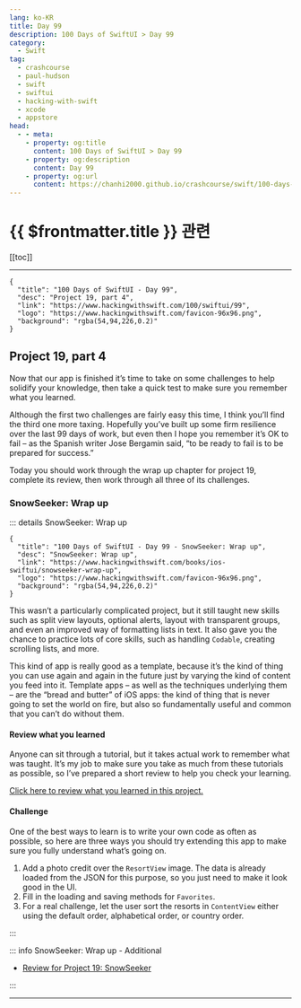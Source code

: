 ```yaml
---
lang: ko-KR
title: Day 99
description: 100 Days of SwiftUI > Day 99
category:
  - Swift
tag: 
  - crashcourse
  - paul-hudson
  - swift
  - swiftui
  - hacking-with-swift
  - xcode
  - appstore
head:
  - - meta:
    - property: og:title
      content: 100 Days of SwiftUI > Day 99
    - property: og:description
      content: Day 99
    - property: og:url
      content: https://chanhi2000.github.io/crashcourse/swift/100-days-of-swiftui/99.html
---
```


# {{ $frontmatter.title }} 관련

[[toc]]

---

```component VPCard
{
  "title": "100 Days of SwiftUI - Day 99",
  "desc": "Project 19, part 4",
  "link": "https://www.hackingwithswift.com/100/swiftui/99",
  "logo": "https://www.hackingwithswift.com/favicon-96x96.png",
  "background": "rgba(54,94,226,0.2)"
}
```

## Project 19, part 4

Now that our app is finished it’s time to take on some challenges to help solidify your knowledge, then take a quick test to make sure you remember what you learned.

Although the first two challenges are fairly easy this time, I think you’ll find the third one more taxing. Hopefully you’ve built up some firm resilience over the last 99 days of work, but even then I hope you remember it’s OK to fail – as the Spanish writer Jose Bergamin said, “to be ready to fail is to be prepared for success.”

Today you should work through the wrap up chapter for project 19, complete its review, then work through all three of its challenges.

### SnowSeeker: Wrap up

::: details SnowSeeker: Wrap up

```component VPCard
{
  "title": "100 Days of SwiftUI - Day 99 - SnowSeeker: Wrap up",
  "desc": "SnowSeeker: Wrap up",
  "link": "https://www.hackingwithswift.com/books/ios-swiftui/snowseeker-wrap-up",
  "logo": "https://www.hackingwithswift.com/favicon-96x96.png",
  "background": "rgba(54,94,226,0.2)"
}
```

This wasn’t a particularly complicated project, but it still taught new skills such as split view layouts, optional alerts, layout with transparent groups, and even an improved way of formatting lists in text. It also gave you the chance to practice lots of core skills, such as handling `Codable`, creating scrolling lists, and more.

This kind of app is really good as a template, because it’s the kind of thing you can use again and again in the future just by varying the kind of content you feed into it. Template apps – as well as the techniques underlying them – are the “bread and butter” of iOS apps: the kind of thing that is never going to set the world on fire, but also so fundamentally useful and common that you can’t do without them.

#### Review what you learned

Anyone can sit through a tutorial, but it takes actual work to remember what was taught. It’s my job to make sure you take as much from these tutorials as possible, so I’ve prepared a short review to help you check your learning.

[Click here to review what you learned in this project.][snowseeker]

#### Challenge

One of the best ways to learn is to write your own code as often as possible, so here are three ways you should try extending this app to make sure you fully understand what’s going on.

1. Add a photo credit over the `ResortView` image. The data is already loaded from the JSON for this purpose, so you just need to make it look good in the UI.
2. Fill in the loading and saving methods for `Favorites`.
3. For a real challenge, let the user sort the resorts in `ContentView` either using the default order, alphabetical order, or country order.

:::

::: info SnowSeeker: Wrap up - Additional

- [Review for Project 19: SnowSeeker][snowseeker]

:::

---

<TagLinks />

[snowseeker]: https://www.hackingwithswift.com/review/ios-swiftui/snowseeker
